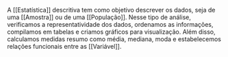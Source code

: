A [[Estatística]] descritiva tem como objetivo descrever os dados, seja de uma [[Amostra]] ou de uma [[População]]. Nesse tipo de análise, verificamos a representatividade dos dados, ordenamos as informações, compilamos em tabelas e criamos gráficos para visualização. Além disso, calculamos medidas resumo como média, mediana, moda e estabelecemos relações funcionais entre as [[Variável]].